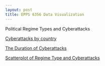 ```yaml
---
layout: post
title: EPPS 6356 Data Visualization
---
```


Political Regime Types and Cyberattacks

[Cyberattacks by country](/images/Rplot01.png)

[The Duration of Cyberattacks](/images/Rplot03.png)

[Scatterplot of Regime Type and Cyberattacks](/images/Rplot04.png)

